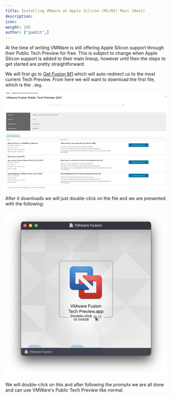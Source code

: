 ```yaml
---
title: Installing VMware on Apple Silicon (M1/M2) Macs (Host)
description:
icon:
weight: 105
author: ["gamb1t",]
---
```


At the time of writing VMWare is still offering Apple Silicon support through their Public Tech Preview for free. This is subject to change when Apple Silicon support is added to their main lineup, however until then the steps to get started are pretty straightforward.

We will first go to [Get Fusion M1](https://www.vmware.com/go/get-fusion-m1) which will auto-redirect us to the most current Tech Preview. From here we will want to download the first file, which is the `.dmg`.

![](install-silicon-vmware-1.png)

After it downloads we will just double-click on the file and we are presented with the following:

![](install-silicon-vmware-2.png)

We will double-click on this and after following the prompts we are all done and can use VMWare's Public Tech Preview like normal.
